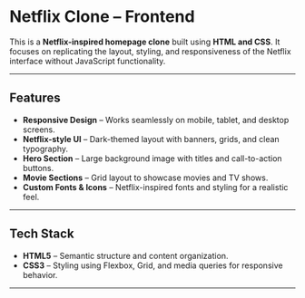 #  Netflix Clone – Frontend

This is a **Netflix-inspired homepage clone** built using **HTML and CSS**. It focuses on replicating the layout, styling, and responsiveness of the Netflix interface without JavaScript functionality.

---

##  Features
- **Responsive Design** – Works seamlessly on mobile, tablet, and desktop screens.
- **Netflix-style UI** – Dark-themed layout with banners, grids, and clean typography.
- **Hero Section** – Large background image with titles and call-to-action buttons.
- **Movie Sections** – Grid layout to showcase movies and TV shows.
- **Custom Fonts & Icons** – Netflix-inspired fonts and styling for a realistic feel.

---

##  Tech Stack
- **HTML5** – Semantic structure and content organization.
- **CSS3** – Styling using Flexbox, Grid, and media queries for responsive behavior.

---
